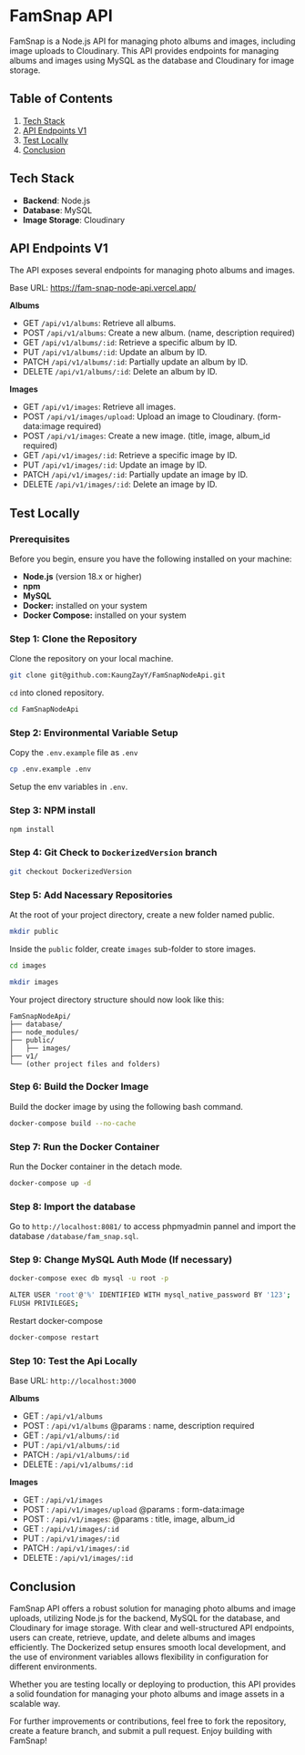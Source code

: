 # FamSnap API

FamSnap is a Node.js API for managing photo albums and images, including image uploads to Cloudinary. 
This API provides endpoints for managing albums and images using MySQL as the database and Cloudinary for image storage.

## Table of Contents
1. [ Tech Stack](#tech-stack)
2. [API Endpoints V1](#api-endpoints-v1)
3. [Test Locally](#test-locally)
4. [Conclusion](#conclusion)

##  Tech Stack

- **Backend**: Node.js
- **Database**: MySQL
- **Image Storage**: Cloudinary

## API Endpoints V1

The API exposes several endpoints for managing photo albums and images.

Base URL: https://fam-snap-node-api.vercel.app/

**Albums**

- GET `/api/v1/albums`: Retrieve all albums.
- POST `/api/v1/albums`: Create a new album. (name, description required)
- GET `/api/v1/albums/:id`: Retrieve a specific album by ID.
- PUT `/api/v1/albums/:id`: Update an album by ID.
- PATCH `/api/v1/albums/:id`: Partially update an album by ID.
- DELETE `/api/v1/albums/:id`: Delete an album by ID.
 
**Images**

- GET `/api/v1/images`: Retrieve all images.
- POST `/api/v1/images/upload`: Upload an image to Cloudinary. (form-data:image required)
- POST `/api/v1/images`: Create a new image. (title, image, album_id required)
- GET `/api/v1/images/:id`: Retrieve a specific image by ID.
- PUT `/api/v1/images/:id`: Update an image by ID.
- PATCH `/api/v1/images/:id`: Partially update an image by ID.
- DELETE `/api/v1/images/:id`: Delete an image by ID.

## Test Locally

### Prerequisites
Before you begin, ensure you have the following installed on your machine:

- **Node.js** (version 18.x or higher)
- **npm**
- **MySQL**
- **Docker:** installed on your system
- **Docker Compose:** installed on your system

### Step 1: Clone the Repository

Clone the repository on your local machine.
```bash
git clone git@github.com:KaungZayY/FamSnapNodeApi.git
```
`cd` into cloned repository.
```bash
cd FamSnapNodeApi
```

### Step 2: Environmental Variable Setup
Copy the `.env.example` file as `.env`
```bash
cp .env.example .env
```
Setup the env variables in `.env`.

### Step 3: NPM install
```bash
npm install
```

### Step 4: Git Check to `DockerizedVersion` branch
```bash
git checkout DockerizedVersion
```
### Step 5: Add Nacessary Repositories

At the root of your project directory, create a new folder named public.

```bash
mkdir public
```

Inside the `public` folder, create `images` sub-folder to store images.

```bash
cd images
```
```bash
mkdir images
```

Your project directory structure should now look like this:

```
FamSnapNodeApi/
├── database/
├── node_modules/
├── public/
│   ├── images/
├── v1/
└── (other project files and folders)
```

### Step 6: Build the Docker Image

Build the docker image by using the following bash command.

```bash
docker-compose build --no-cache
```

### Step 7: Run the Docker Container

Run the Docker container in the detach mode.

```bash
docker-compose up -d
```

### Step 8: Import the database

Go to `http://localhost:8081/` to access phpmyadmin pannel and import the database `/database/fam_snap.sql`.

### Step 9: Change MySQL Auth Mode (If necessary)
```bash
docker-compose exec db mysql -u root -p
```
```bash
ALTER USER 'root'@'%' IDENTIFIED WITH mysql_native_password BY '123';
FLUSH PRIVILEGES;
```

Restart docker-compose
```bash
docker-compose restart
```

### Step 10: Test the Api Locally
Base URL: `http://localhost:3000`

**Albums**

- GET : `/api/v1/albums`
- POST : `/api/v1/albums` @params : name, description required
- GET : `/api/v1/albums/:id`
- PUT : `/api/v1/albums/:id`
- PATCH : `/api/v1/albums/:id`
- DELETE : `/api/v1/albums/:id`

**Images**

- GET : `/api/v1/images`
- POST : `/api/v1/images/upload` @params : form-data:image
- POST : `/api/v1/images`: @params : title, image, album_id
- GET : `/api/v1/images/:id`
- PUT : `/api/v1/images/:id`
- PATCH : `/api/v1/images/:id`
- DELETE : `/api/v1/images/:id`

## Conclusion
FamSnap API offers a robust solution for managing photo albums and image uploads, utilizing Node.js for the backend, MySQL for the database, and Cloudinary for image storage. With clear and well-structured API endpoints, users can create, retrieve, update, and delete albums and images efficiently. The Dockerized setup ensures smooth local development, and the use of environment variables allows flexibility in configuration for different environments.

Whether you are testing locally or deploying to production, this API provides a solid foundation for managing your photo albums and image assets in a scalable way.

For further improvements or contributions, feel free to fork the repository, create a feature branch, and submit a pull request. Enjoy building with FamSnap!